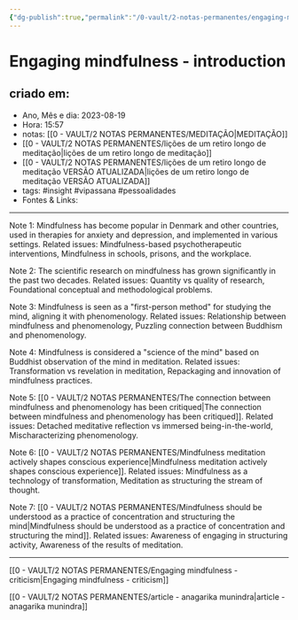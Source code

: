 ```yaml
---
{"dg-publish":true,"permalink":"/0-vault/2-notas-permanentes/engaging-mindfulness-introduction/","tags":["permanente","insight","vipassana","pessoalidades"],"dgHomeLink":true,"dgShowLocalGraph":true,"dgShowFileTree":true,"dgEnableSearch":true}
---
```


# Engaging mindfulness - introduction

## criado em: 
-  Ano, Mês e dia: 2023-08-19
- Hora: 15:57
- notas: [[0 - VAULT/2 NOTAS PERMANENTES/MEDITAÇÃO\|MEDITAÇÃO]]
- [[0 - VAULT/2 NOTAS PERMANENTES/lições de um retiro longo de meditação\|lições de um retiro longo de meditação]]
- [[0 - VAULT/2 NOTAS PERMANENTES/lições de um retiro longo de meditação VERSÃO ATUALIZADA\|lições de um retiro longo de meditação VERSÃO ATUALIZADA]]
- tags: #insight #vipassana #pessoalidades 
- Fontes & Links: 
---

Note 1: Mindfulness has become popular in Denmark and other countries, used in therapies for anxiety and depression, and implemented in various settings.
Related issues: Mindfulness-based psychotherapeutic interventions, Mindfulness in schools, prisons, and the workplace.

Note 2: The scientific research on mindfulness has grown significantly in the past two decades.
Related issues: Quantity vs quality of research, Foundational conceptual and methodological problems.

Note 3: Mindfulness is seen as a "first-person method" for studying the mind, aligning it with phenomenology.
Related issues: Relationship between mindfulness and phenomenology, Puzzling connection between Buddhism and phenomenology.

Note 4: Mindfulness is considered a "science of the mind" based on Buddhist observation of the mind in meditation.
Related issues: Transformation vs revelation in meditation, Repackaging and innovation of mindfulness practices.

Note 5: [[0 - VAULT/2 NOTAS PERMANENTES/The connection between mindfulness and phenomenology has been critiqued\|The connection between mindfulness and phenomenology has been critiqued]].
Related issues: Detached meditative reflection vs immersed being-in-the-world, Mischaracterizing phenomenology.

Note 6: [[0 - VAULT/2 NOTAS PERMANENTES/Mindfulness meditation actively shapes conscious experience\|Mindfulness meditation actively shapes conscious experience]].
Related issues: Mindfulness as a technology of transformation, Meditation as structuring the stream of thought.

Note 7: [[0 - VAULT/2 NOTAS PERMANENTES/Mindfulness should be understood as a practice of concentration and structuring the mind\|Mindfulness should be understood as a practice of concentration and structuring the mind]].
Related issues: Awareness of engaging in structuring activity, Awareness of the results of meditation.


---

[[0 - VAULT/2 NOTAS PERMANENTES/Engaging mindfulness - criticism\|Engaging mindfulness - criticism]]

[[0 - VAULT/2 NOTAS PERMANENTES/article - anagarika munindra\|article - anagarika munindra]]
